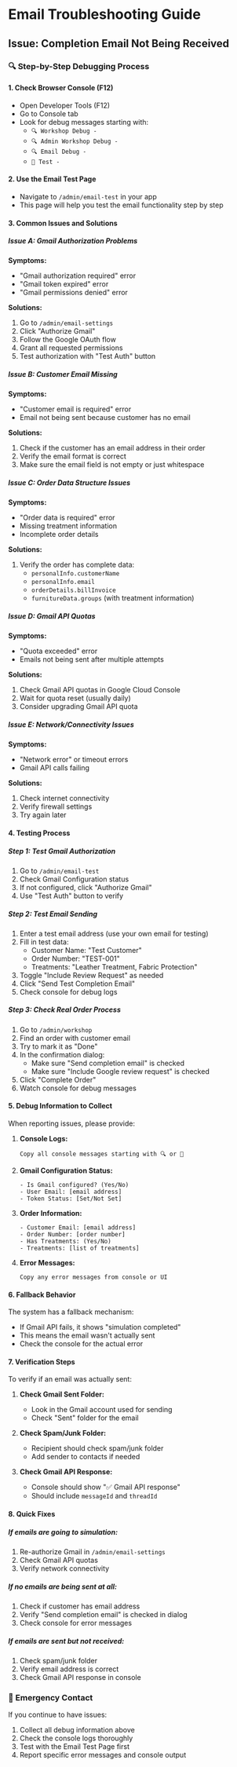 # Email Troubleshooting Guide

## Issue: Completion Email Not Being Received

### 🔍 Step-by-Step Debugging Process

#### 1. **Check Browser Console (F12)**
- Open Developer Tools (F12)
- Go to Console tab
- Look for debug messages starting with:
  - `🔍 Workshop Debug -`
  - `🔍 Admin Workshop Debug -`
  - `🔍 Email Debug -`
  - `🧪 Test -`

#### 2. **Use the Email Test Page**
- Navigate to `/admin/email-test` in your app
- This page will help you test the email functionality step by step

#### 3. **Common Issues and Solutions**

##### Issue A: Gmail Authorization Problems
**Symptoms:**
- "Gmail authorization required" error
- "Gmail token expired" error
- "Gmail permissions denied" error

**Solutions:**
1. Go to `/admin/email-settings`
2. Click "Authorize Gmail"
3. Follow the Google OAuth flow
4. Grant all requested permissions
5. Test authorization with "Test Auth" button

##### Issue B: Customer Email Missing
**Symptoms:**
- "Customer email is required" error
- Email not being sent because customer has no email

**Solutions:**
1. Check if the customer has an email address in their order
2. Verify the email format is correct
3. Make sure the email field is not empty or just whitespace

##### Issue C: Order Data Structure Issues
**Symptoms:**
- "Order data is required" error
- Missing treatment information
- Incomplete order details

**Solutions:**
1. Verify the order has complete data:
   - `personalInfo.customerName`
   - `personalInfo.email`
   - `orderDetails.billInvoice`
   - `furnitureData.groups` (with treatment information)

##### Issue D: Gmail API Quotas
**Symptoms:**
- "Quota exceeded" error
- Emails not being sent after multiple attempts

**Solutions:**
1. Check Gmail API quotas in Google Cloud Console
2. Wait for quota reset (usually daily)
3. Consider upgrading Gmail API quota

##### Issue E: Network/Connectivity Issues
**Symptoms:**
- "Network error" or timeout errors
- Gmail API calls failing

**Solutions:**
1. Check internet connectivity
2. Verify firewall settings
3. Try again later

#### 4. **Testing Process**

##### Step 1: Test Gmail Authorization
1. Go to `/admin/email-test`
2. Check Gmail Configuration status
3. If not configured, click "Authorize Gmail"
4. Use "Test Auth" button to verify

##### Step 2: Test Email Sending
1. Enter a test email address (use your own email for testing)
2. Fill in test data:
   - Customer Name: "Test Customer"
   - Order Number: "TEST-001"
   - Treatments: "Leather Treatment, Fabric Protection"
3. Toggle "Include Review Request" as needed
4. Click "Send Test Completion Email"
5. Check console for debug logs

##### Step 3: Check Real Order Process
1. Go to `/admin/workshop`
2. Find an order with customer email
3. Try to mark it as "Done"
4. In the confirmation dialog:
   - Make sure "Send completion email" is checked
   - Make sure "Include Google review request" is checked
5. Click "Complete Order"
6. Watch console for debug messages

#### 5. **Debug Information to Collect**

When reporting issues, please provide:

1. **Console Logs:**
   ```
   Copy all console messages starting with 🔍 or 🧪
   ```

2. **Gmail Configuration Status:**
   ```
   - Is Gmail configured? (Yes/No)
   - User Email: [email address]
   - Token Status: [Set/Not Set]
   ```

3. **Order Information:**
   ```
   - Customer Email: [email address]
   - Order Number: [order number]
   - Has Treatments: (Yes/No)
   - Treatments: [list of treatments]
   ```

4. **Error Messages:**
   ```
   Copy any error messages from console or UI
   ```

#### 6. **Fallback Behavior**

The system has a fallback mechanism:
- If Gmail API fails, it shows "simulation completed"
- This means the email wasn't actually sent
- Check the console for the actual error

#### 7. **Verification Steps**

To verify if an email was actually sent:

1. **Check Gmail Sent Folder:**
   - Look in the Gmail account used for sending
   - Check "Sent" folder for the email

2. **Check Spam/Junk Folder:**
   - Recipient should check spam/junk folder
   - Add sender to contacts if needed

3. **Check Gmail API Response:**
   - Console should show "✅ Gmail API response"
   - Should include `messageId` and `threadId`

#### 8. **Quick Fixes**

##### If emails are going to simulation:
1. Re-authorize Gmail in `/admin/email-settings`
2. Check Gmail API quotas
3. Verify network connectivity

##### If no emails are being sent at all:
1. Check if customer has email address
2. Verify "Send completion email" is checked in dialog
3. Check console for error messages

##### If emails are sent but not received:
1. Check spam/junk folder
2. Verify email address is correct
3. Check Gmail API response in console

### 🚨 Emergency Contact

If you continue to have issues:
1. Collect all debug information above
2. Check the console logs thoroughly
3. Test with the Email Test Page first
4. Report specific error messages and console output
